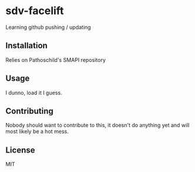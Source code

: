 # sdv-facelift
Learning github pushing / updating 

## Installation

Relies on Pathoschild's SMAPI repository

## Usage
I dunno, load it I guess.

## Contributing
Nobody should want to contribute to this, it doesn't do anything yet and will most likely be a hot mess.

## License
MIT
